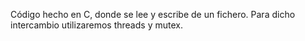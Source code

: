 Código hecho en C, donde se lee y escribe de un fichero. Para dicho intercambio utilizaremos threads y mutex.
